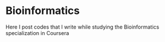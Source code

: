 # Bioinformatics
Here I post codes that I write while studying the Bioinformatics specialization in Coursera
